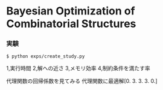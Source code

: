 # Bayesian Optimization of Combinatorial Structures


### 実験

```
$ python exps/create_study.py
```
1,実行時間
2,解への近さ
3,メモリ効率
4,制約条件を満たす率

代理関数の回帰係数を見てみる
代理関数に最適解[0. 3. 3. 3. 0.]

